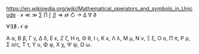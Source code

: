 https://en.wikipedia.org/wiki/Mathematical_operators_and_symbols_in_Unicode
∙
≠ ≪	≫
∑
∏
∫
∬
⇒ ⇄ ↻ → 
∆ ∇ ∂

∀∃∄
𝒩
∅	

Α α, Β β, Γ γ, Δ δ, Ε ε, Ζ ζ, Η η, Θ θ, Ι ι, Κ κ, Λ λ, Μ μ, Ν ν, Ξ ξ, Ο ο, Π π, Ρ ρ, Σ σ/ς, Τ τ, Υ υ, Φ φ, Χ χ, Ψ ψ, Ω ω.